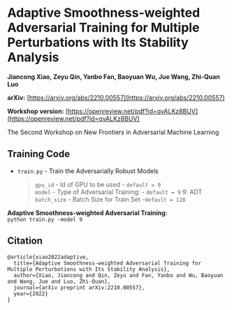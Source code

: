 # Adaptive Smoothness-weighted Adversarial Training for Multiple Perturbations with Its Stability Analysis

**Jiancong Xiao, Zeyu Qin, Yanbo Fan, Baoyuan Wu, Jue Wang, Zhi-Quan Luo**

**arXiv:** [https://arxiv.org/abs/2210.00557](https://arxiv.org/abs/2210.00557) 

**Workshop version:** [https://openreview.net/pdf?id=qvALKz8BUV](https://openreview.net/pdf?id=qvALKz8BUV)

The Second Workshop on New Frontiers in Adversarial Machine Learning	


## Training Code

+ `train.py` - Train the Adversarially Robust Models
  > `gpu_id`  - Id of GPU to be used  - `default = 0`  
  > `model`   - Type of Adversarial Training:  - `default = 9`   9: ADT
  > `batch_size` - Batch Size for Train Set -`default = 128` 

	
**Adaptive Smoothness-weighted Adversarial Training:**  
`python train.py -model 9`

## Citation
```
@article{xiao2022adaptive,
  title={Adaptive Smoothness-weighted Adversarial Training for Multiple Perturbations with Its Stability Analysis},
  author={Xiao, Jiancong and Qin, Zeyu and Fan, Yanbo and Wu, Baoyuan and Wang, Jue and Luo, Zhi-Quan},
  journal={arXiv preprint arXiv:2210.00557},
  year={2022}
}
```







